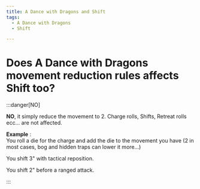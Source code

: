 ```yaml
---
title: A Dance with Dragons and Shift
tags:
  - A Dance with Dragons
  - Shift

---
```


# Does A Dance with Dragons movement reduction rules affects Shift too?


:::danger[NO]

**NO**, it simply reduce the movement to 2.
Charge rolls, Shifts, Retreat rolls ecc... are not affected.

**Example** :<br/>
You roll a die for the charge and add the die to the movement you have (2 in most cases, bog and hidden traps can lower it more...)

You shift 3" with tactical reposition.

You shift 2" before a ranged attack.

:::

